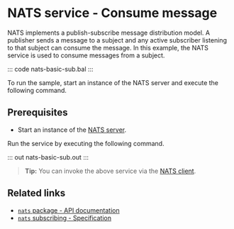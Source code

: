 # NATS service - Consume message

NATS implements a publish-subscribe message distribution model. A publisher sends a message to a subject and any active subscriber listening to that subject can consume the message. In this example, the NATS service is used to consume messages from a subject. 

::: code nats-basic-sub.bal :::

To run the sample, start an instance of the NATS server and execute the following command.

## Prerequisites
- Start an instance of the [NATS server](https://docs.nats.io/nats-concepts/what-is-nats/walkthrough_setup).

Run the service by executing the following command.

::: out nats-basic-sub.out :::

>**Tip:** You can invoke the above service via the [NATS client](/learn/by-example/nats-basic-pub/).

## Related links
- [`nats` package - API documentation](https://lib.ballerina.io/ballerinax/nats/latest)
- [`nats` subscribing - Specification](https://github.com/ballerina-platform/module-ballerinax-nats/blob/master/docs/spec/spec.md#4-subscribing)

